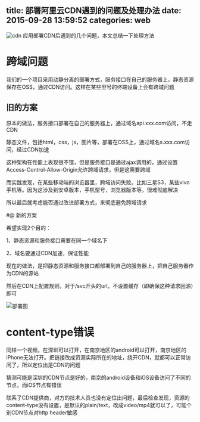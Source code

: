 title: 部署阿里云CDN遇到的问题及处理办法
date: 2015-09-28 13:59:52
categories: web
---
![cdn](http://pic.kyfxbl.com/cdn.jpg)
应用部署CDN后遇到的几个问题，本文总结一下处理方法
<!--more-->

# 跨域问题

我们的一个项目采用动静分离的部署方式，服务接口在自己的服务器上，静态资源保存在OSS，通过CDN访问。这样在某些型号的终端设备上会有跨域问题

## 旧的方案

原本的做法，服务接口部署在自己的服务器上，通过域名api.xxx.com访问，不走CDN

静态文件，包括html，css，js，图片等，部署在OSS上，通过域名s.xxx.com访问，经过CDN加速

这种架构在性能上表现很不错，但是服务接口是通过ajax调用的，通过设置Access-Control-Allow-Origin允许跨域请求，但是这需要跨域

而实践发现，在某些移动端的浏览器里，跨域访问失败。比如三星S3，某些vivo手机等。因为这涉及到安卓版本，手机型号，浏览器版本等，很难彻底解决

所以最后就考虑能否通过改进部署方式，来彻底避免跨域请求

#@ 新的方案

希望实现2个目的：

1、静态资源和服务接口需要在同一个域名下

2、域名要通过CDN加速，保证性能

现在的做法，是把静态资源和服务接口都部署到自己的服务器上，把自己服务器作为CDN的源站

然后在CDN上配置规则，对于/svc开头的url，不设置缓存（即确保这种请求回源）即可

![部署图](http://pic.kyfxbl.com/cdn-topo.jpg)

# content-type错误

同样一个视频，在深圳可以打开，在南京地区的android可以打开，南京地区的iPhone无法打开。把链接改成资源实际所在的地址，绕开CDN，就都可以正常访问了，所以定位出是CDN的问题

猜测可能是深圳的CDN节点是好的，南京的android设备和iOS设备访问了不同的节点，而iOS节点有错误

联系了CDN提供商，对方的技术人员也没有定位出问题，最后检查发现，资源的content-type没有设置，是默认的plain/text，改成video/mp4就可以了，可能个别CDN节点对http header敏感
